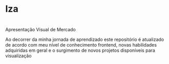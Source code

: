 # Iza <h1>
Apresentação Visual de Mercado

Ao decorrer da minha jornada de aprendizado este repositório é atualizado de acordo com meu nível de conhecimento frontend,
novas habilidades adquiridas em geral e o surgimento de novos projetos disponíveis para visualização
